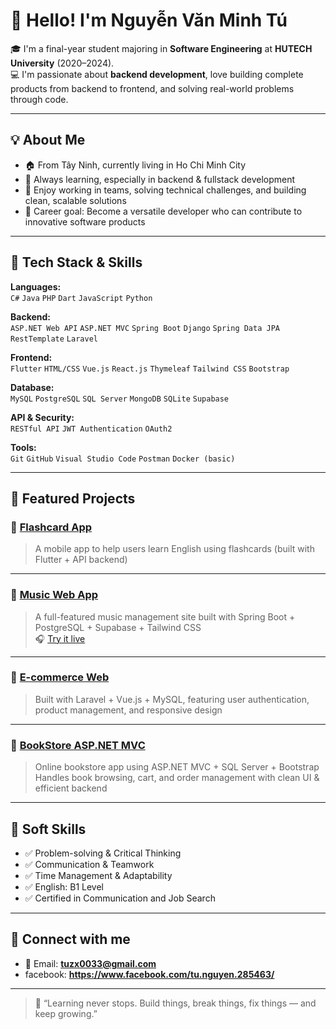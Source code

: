 # 👋 Hello! I'm Nguyễn Văn Minh Tú

🎓 I'm a final-year student majoring in **Software Engineering** at **HUTECH University** (2020–2024).  
💻 I'm passionate about **backend development**, love building complete products from backend to frontend, and solving real-world problems through code.

---

## 💡 About Me

- 🏠 From Tây Ninh, currently living in Ho Chi Minh City
- 🌱 Always learning, especially in backend & fullstack development
- 🤝 Enjoy working in teams, solving technical challenges, and building clean, scalable solutions
- 🎯 Career goal: Become a versatile developer who can contribute to innovative software products

---

## 🧰 Tech Stack & Skills

**Languages:**  
`C#` `Java` `PHP` `Dart` `JavaScript` `Python`

**Backend:**  
`ASP.NET Web API` `ASP.NET MVC` `Spring Boot` `Django` `Spring Data JPA` `RestTemplate` `Laravel`

**Frontend:**  
`Flutter` `HTML/CSS` `Vue.js` `React.js` `Thymeleaf` `Tailwind CSS` `Bootstrap`

**Database:**  
`MySQL` `PostgreSQL` `SQL Server` `MongoDB` `SQLite` `Supabase`

**API & Security:**  
`RESTful API` `JWT Authentication` `OAuth2`

**Tools:**  
`Git` `GitHub` `Visual Studio Code` `Postman` `Docker (basic)`

---

## 🌟 Featured Projects

### 🔹 [Flashcard App](https://github.com/tuzx0033/flashcard_appflutter)  
> A mobile app to help users learn English using flashcards (built with Flutter + API backend)

---

### 🔹 [Music Web App](https://github.com/tuzx0033/cautious-palm-tree)  
> A full-featured music management site built with Spring Boot + PostgreSQL + Supabase + Tailwind CSS  
🎧 [Try it live](https://cautious-palm-tree-1diw.onrender.com/api/playlists/music)

---

### 🔹 [E-commerce Web](https://github.com/tuzx0033/laravel12_Ecommerce_web)  
> Built with Laravel + Vue.js + MySQL, featuring user authentication, product management, and responsive design

---

### 🔹 [BookStore ASP.NET MVC](https://github.com/tuzx0033/ASP.NET-MVC-BookStore)  
> Online bookstore app using ASP.NET MVC + SQL Server + Bootstrap  
> Handles book browsing, cart, and order management with clean UI & efficient backend

---

## 💬 Soft Skills

- ✅ Problem-solving & Critical Thinking  
- ✅ Communication & Teamwork  
- ✅ Time Management & Adaptability  
- ✅ English: B1 Level  
- ✅ Certified in Communication and Job Search

---

## 🔗 Connect with me

- 📧 Email: **tuzx0033@gmail.com**
- facebook: **https://www.facebook.com/tu.nguyen.285463/**

---

> 🌟 “Learning never stops. Build things, break things, fix things — and keep growing.”
